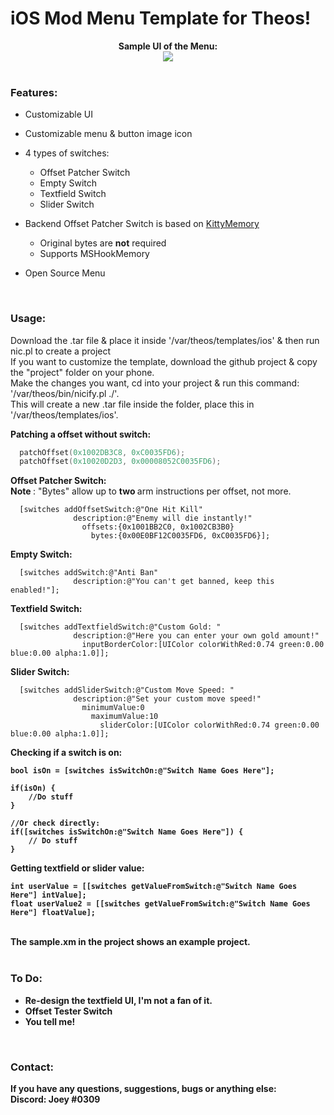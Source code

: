 # iOS Mod Menu Template for Theos!

<div style="text-align: center;">
<b>Sample UI of the Menu:</b><br>

<img src="https://i.imgur.com/f20XTb4.png">
</div>

<br>

### Features:
* Customizable UI
* Customizable menu & button image icon
* 4 types of switches:
	* Offset Patcher Switch
	* Empty Switch
	* Textfield Switch
	* Slider Switch

* Backend Offset Patcher Switch is based on [KittyMemory](https://github.com/MJx0/KittyMemory)
	* Original bytes are <b>not</b> required
	* Supports MSHookMemory

* Open Source Menu

<br>

### Usage:

Download the .tar file & place it inside '/var/theos/templates/ios' & then run nic.pl to create a project <br>
If you want to customize the template, download the github project & copy the "project" folder on your phone. <br>
Make the changes you want, cd into your project & run this command: '/var/theos/bin/nicify.pl ./'. <br>
This will create a new .tar file inside the folder, place this in '/var/theos/templates/ios'. <br>

<b> Patching a offset without switch: </b>
```c
  patchOffset(0x1002DB3C8, 0xC0035FD6);
  patchOffset(0x10020D2D3, 0x00008052C0035FD6);
```


<b> Offset Patcher Switch: </b> <br>
<b> Note </b>: "Bytes" allow up to <b> two </b> arm instructions per offset, not more. <br>

```obj-c
  [switches addOffsetSwitch:@"One Hit Kill"
              description:@"Enemy will die instantly!"
                offsets:{0x1001BB2C0, 0x1002CB3B0}
                  bytes:{0x00E0BF12C0035FD6, 0xC0035FD6}];
```

<b> Empty Switch: </b>
```obj-c
  [switches addSwitch:@"Anti Ban"
              description:@"You can't get banned, keep this enabled!"];
```
<b> Textfield Switch: </b>
```obj-c
  [switches addTextfieldSwitch:@"Custom Gold: "
              description:@"Here you can enter your own gold amount!"
                inputBorderColor:[UIColor colorWithRed:0.74 green:0.00 blue:0.00 alpha:1.0]];
```
<b> Slider Switch: </b>
```obj-c
  [switches addSliderSwitch:@"Custom Move Speed: "
              description:@"Set your custom move speed!"
                minimumValue:0
                  maximumValue:10
                    sliderColor:[UIColor colorWithRed:0.74 green:0.00 blue:0.00 alpha:1.0]];  
```
<b> Checking if a switch is on:
```obj-c
bool isOn = [switches isSwitchOn:@"Switch Name Goes Here"];
    
if(isOn) {
	//Do stuff
}
    
//Or check directly:
if([switches isSwitchOn:@"Switch Name Goes Here"]) {
    // Do stuff
}
```
<b> Getting textfield or slider value: </b>
```obj-c
int userValue = [[switches getValueFromSwitch:@"Switch Name Goes Here"] intValue];
float userValue2 = [[switches getValueFromSwitch:@"Switch Name Goes Here"] floatValue];
```

<br>
The sample.xm in the project shows an example project.
<br>
<br>

### To Do:
* Re-design the textfield UI, I'm not a fan of it.
* Offset Tester Switch
* You tell me!

<br>

### Contact:
If you have any questions, suggestions, bugs or anything else:
<br> <b>Discord:</b> Joey #0309

